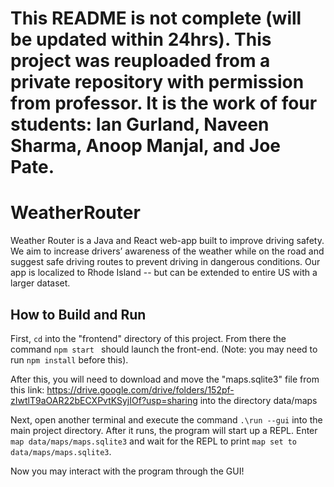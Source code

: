 # This README is not complete (will be updated within 24hrs). This project was reuploaded from a private repository with permission from professor. It is the work of four students: Ian Gurland, Naveen Sharma, Anoop Manjal, and Joe Pate.

# WeatherRouter

Weather Router is a Java and React web-app built to improve driving safety. We aim to increase drivers’ awareness of the weather while on the road and suggest safe driving routes to prevent driving in dangerous conditions. Our app is localized to Rhode Island -- but can be extended to entire US with a larger dataset.

## How to Build and Run

First, ```cd``` into the "frontend" directory of this project. From there the command ```npm start ``` should
launch the front-end. (Note: you may need to run ```npm install``` before this).

After this, you will need to download and move the "maps.sqlite3" file from this link:
https://drive.google.com/drive/folders/152pf-zIwtlT9aOAR22bECXPvtKSyjIOf?usp=sharing
into the directory data/maps

Next, open another terminal and execute the command ```.\run --gui``` into the main project directory.
After it runs, the program will start up a REPL. Enter ```map data/maps/maps.sqlite3``` and wait for the
REPL to print ```map set to data/maps/maps.sqlite3```.

Now you may interact with the program through the GUI!
